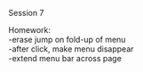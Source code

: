 Session 7  
  
Homework:  
-erase jump on fold-up of menu  
-after click, make menu disappear  
-extend menu bar across page  
